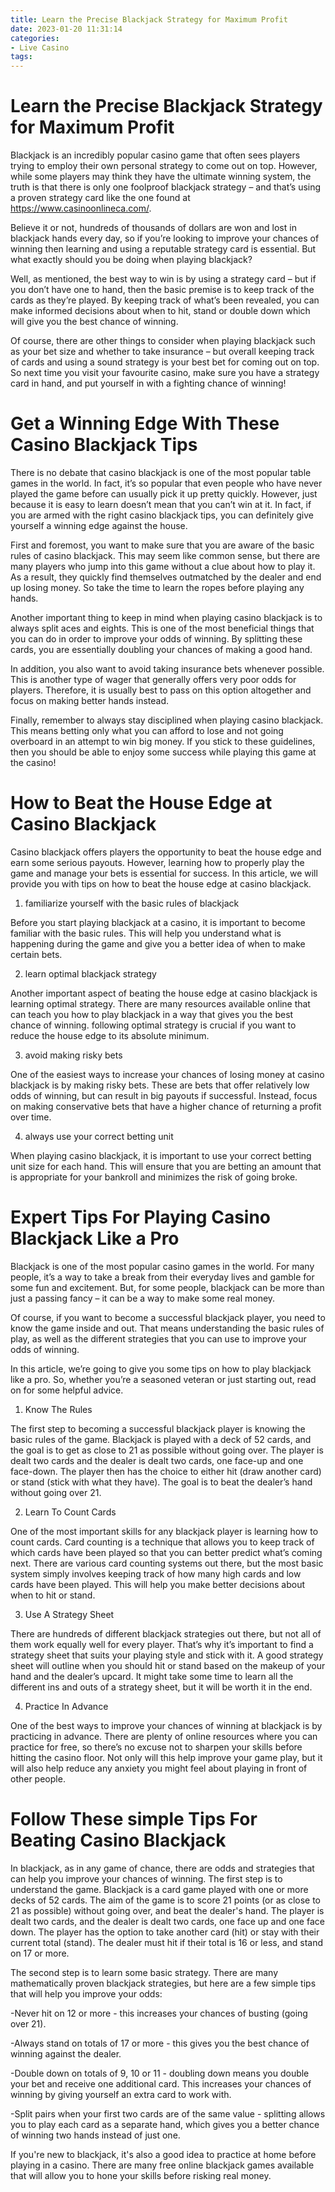 ```yaml
---
title: Learn the Precise Blackjack Strategy for Maximum Profit 
date: 2023-01-20 11:31:14
categories:
- Live Casino
tags:
---
```



#  Learn the Precise Blackjack Strategy for Maximum Profit 

Blackjack is an incredibly popular casino game that often sees players trying to employ their own personal strategy to come out on top. However, while some players may think they have the ultimate winning system, the truth is that there is only one foolproof blackjack strategy – and that’s using a proven strategy card like the one found at https://www.casinoonlineca.com/.

Believe it or not, hundreds of thousands of dollars are won and lost in blackjack hands every day, so if you’re looking to improve your chances of winning then learning and using a reputable strategy card is essential. But what exactly should you be doing when playing blackjack?

Well, as mentioned, the best way to win is by using a strategy card – but if you don’t have one to hand, then the basic premise is to keep track of the cards as they’re played. By keeping track of what’s been revealed, you can make informed decisions about when to hit, stand or double down which will give you the best chance of winning.

Of course, there are other things to consider when playing blackjack such as your bet size and whether to take insurance – but overall keeping track of cards and using a sound strategy is your best bet for coming out on top. So next time you visit your favourite casino, make sure you have a strategy card in hand, and put yourself in with a fighting chance of winning!

#  Get a Winning Edge With These Casino Blackjack Tips 

There is no debate that casino blackjack is one of the most popular table games in the world. In fact, it’s so popular that even people who have never played the game before can usually pick it up pretty quickly. However, just because it is easy to learn doesn’t mean that you can’t win at it. In fact, if you are armed with the right casino blackjack tips, you can definitely give yourself a winning edge against the house.

First and foremost, you want to make sure that you are aware of the basic rules of casino blackjack. This may seem like common sense, but there are many players who jump into this game without a clue about how to play it. As a result, they quickly find themselves outmatched by the dealer and end up losing money. So take the time to learn the ropes before playing any hands.

Another important thing to keep in mind when playing casino blackjack is to always split aces and eights. This is one of the most beneficial things that you can do in order to improve your odds of winning. By splitting these cards, you are essentially doubling your chances of making a good hand.

In addition, you also want to avoid taking insurance bets whenever possible. This is another type of wager that generally offers very poor odds for players. Therefore, it is usually best to pass on this option altogether and focus on making better hands instead.

Finally, remember to always stay disciplined when playing casino blackjack. This means betting only what you can afford to lose and not going overboard in an attempt to win big money. If you stick to these guidelines, then you should be able to enjoy some success while playing this game at the casino!

#  How to Beat the House Edge at Casino Blackjack 

Casino blackjack offers players the opportunity to beat the house edge and earn some serious payouts. However, learning how to properly play the game and manage your bets is essential for success. In this article, we will provide you with tips on how to beat the house edge at casino blackjack.

1. familiarize yourself with the basic rules of blackjack 

Before you start playing blackjack at a casino, it is important to become familiar with the basic rules. This will help you understand what is happening during the game and give you a better idea of when to make certain bets.

2. learn optimal blackjack strategy 

Another important aspect of beating the house edge at casino blackjack is learning optimal strategy. There are many resources available online that can teach you how to play blackjack in a way that gives you the best chance of winning. following optimal strategy is crucial if you want to reduce the house edge to its absolute minimum.

3. avoid making risky bets 

One of the easiest ways to increase your chances of losing money at casino blackjack is by making risky bets. These are bets that offer relatively low odds of winning, but can result in big payouts if successful. Instead, focus on making conservative bets that have a higher chance of returning a profit over time.

4. always use your correct betting unit 

When playing casino blackjack, it is important to use your correct betting unit size for each hand. This will ensure that you are betting an amount that is appropriate for your bankroll and minimizes the risk of going broke.

#  Expert Tips For Playing Casino Blackjack Like a Pro 

Blackjack is one of the most popular casino games in the world. For many people, it’s a way to take a break from their everyday lives and gamble for some fun and excitement. But, for some people, blackjack can be more than just a passing fancy – it can be a way to make some real money.

Of course, if you want to become a successful blackjack player, you need to know the game inside and out. That means understanding the basic rules of play, as well as the different strategies that you can use to improve your odds of winning.

In this article, we’re going to give you some tips on how to play blackjack like a pro. So, whether you’re a seasoned veteran or just starting out, read on for some helpful advice.

1. Know The Rules

The first step to becoming a successful blackjack player is knowing the basic rules of the game. Blackjack is played with a deck of 52 cards, and the goal is to get as close to 21 as possible without going over. The player is dealt two cards and the dealer is dealt two cards, one face-up and one face-down. The player then has the choice to either hit (draw another card) or stand (stick with what they have). The goal is to beat the dealer’s hand without going over 21.

2. Learn To Count Cards

One of the most important skills for any blackjack player is learning how to count cards. Card counting is a technique that allows you to keep track of which cards have been played so that you can better predict what’s coming next. There are various card counting systems out there, but the most basic system simply involves keeping track of how many high cards and low cards have been played. This will help you make better decisions about when to hit or stand.

3. Use A Strategy Sheet

There are hundreds of different blackjack strategies out there, but not all of them work equally well for every player. That’s why it’s important to find a strategy sheet that suits your playing style and stick with it. A good strategy sheet will outline when you should hit or stand based on the makeup of your hand and the dealer’s upcard. It might take some time to learn all the different ins and outs of a strategy sheet, but it will be worth it in the end.

4. Practice In Advance

One of the best ways to improve your chances of winning at blackjack is by practicing in advance. There are plenty of online resources where you can practice for free, so there’s no excuse not to sharpen your skills before hitting the casino floor. Not only will this help improve your game play, but it will also help reduce any anxiety you might feel about playing in front of other people.

#  Follow These simple Tips For Beating Casino Blackjack

In blackjack, as in any game of chance, there are odds and strategies that can help you improve your chances of winning. The first step is to understand the game. Blackjack is a card game played with one or more decks of 52 cards. The aim of the game is to score 21 points (or as close to 21 as possible) without going over, and beat the dealer's hand. The player is dealt two cards, and the dealer is dealt two cards, one face up and one face down. The player has the option to take another card (hit) or stay with their current total (stand). The dealer must hit if their total is 16 or less, and stand on 17 or more.

The second step is to learn some basic strategy. There are many mathematically proven blackjack strategies, but here are a few simple tips that will help you improve your odds:

-Never hit on 12 or more - this increases your chances of busting (going over 21).

-Always stand on totals of 17 or more - this gives you the best chance of winning against the dealer.

-Double down on totals of 9, 10 or 11 - doubling down means you double your bet and receive one additional card. This increases your chances of winning by giving yourself an extra card to work with.

-Split pairs when your first two cards are of the same value - splitting allows you to play each card as a separate hand, which gives you a better chance of winning two hands instead of just one.

If you're new to blackjack, it's also a good idea to practice at home before playing in a casino. There are many free online blackjack games available that will allow you to hone your skills before risking real money.